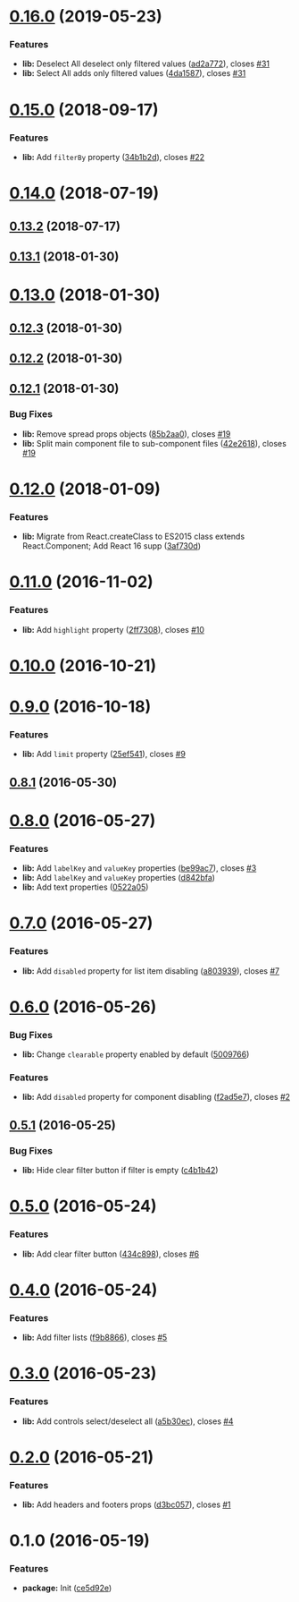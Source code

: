 # [0.16.0](https://github.com/VovanR/react-multiselect-two-sides/compare/v0.15.0...v0.16.0) (2019-05-23)


### Features

* **lib:** Deselect All deselect only filtered values ([ad2a772](https://github.com/VovanR/react-multiselect-two-sides/commit/ad2a772)), closes [#31](https://github.com/VovanR/react-multiselect-two-sides/issues/31)
* **lib:** Select All adds only filtered values ([4da1587](https://github.com/VovanR/react-multiselect-two-sides/commit/4da1587)), closes [#31](https://github.com/VovanR/react-multiselect-two-sides/issues/31)



<a name="0.15.0"></a>
# [0.15.0](https://github.com/VovanR/react-multiselect-two-sides/compare/v0.14.0...v0.15.0) (2018-09-17)


### Features

* **lib:** Add `filterBy` property ([34b1b2d](https://github.com/VovanR/react-multiselect-two-sides/commit/34b1b2d)), closes [#22](https://github.com/VovanR/react-multiselect-two-sides/issues/22)



<a name="0.14.0"></a>
# [0.14.0](https://github.com/VovanR/react-multiselect-two-sides/compare/v0.13.2...v0.14.0) (2018-07-19)



<a name="0.13.2"></a>
## [0.13.2](https://github.com/VovanR/react-multiselect-two-sides/compare/v0.13.1...v0.13.2) (2018-07-17)



<a name="0.13.1"></a>
## [0.13.1](https://github.com/VovanR/react-multiselect-two-sides/compare/v0.13.0...v0.13.1) (2018-01-30)



<a name="0.13.0"></a>
# [0.13.0](https://github.com/VovanR/react-multiselect-two-sides/compare/v0.12.3...v0.13.0) (2018-01-30)



<a name="0.12.3"></a>
## [0.12.3](https://github.com/VovanR/react-multiselect-two-sides/compare/v0.12.2...v0.12.3) (2018-01-30)



<a name="0.12.2"></a>
## [0.12.2](https://github.com/VovanR/react-multiselect-two-sides/compare/v0.12.1...v0.12.2) (2018-01-30)



<a name="0.12.1"></a>
## [0.12.1](https://github.com/VovanR/react-multiselect-two-sides/compare/v0.12.0...v0.12.1) (2018-01-30)


### Bug Fixes

* **lib:** Remove spread props objects ([85b2aa0](https://github.com/VovanR/react-multiselect-two-sides/commit/85b2aa0)), closes [#19](https://github.com/VovanR/react-multiselect-two-sides/issues/19)
* **lib:** Split main component file to sub-component files ([42e2618](https://github.com/VovanR/react-multiselect-two-sides/commit/42e2618)), closes [#19](https://github.com/VovanR/react-multiselect-two-sides/issues/19)



<a name="0.12.0"></a>
# [0.12.0](https://github.com/VovanR/react-multiselect-two-sides/compare/v0.11.0...v0.12.0) (2018-01-09)


### Features

* **lib:** Migrate from React.createClass to ES2015 class extends React.Component; Add React 16 supp ([3af730d](https://github.com/VovanR/react-multiselect-two-sides/commit/3af730d))



<a name="0.11.0"></a>
# [0.11.0](https://github.com/vovanr/react-multiselect-two-sides/compare/v0.10.0...v0.11.0) (2016-11-02)


### Features

* **lib:** Add `highlight` property ([2ff7308](https://github.com/vovanr/react-multiselect-two-sides/commit/2ff7308)), closes [#10](https://github.com/vovanr/react-multiselect-two-sides/issues/10)



<a name="0.10.0"></a>
# [0.10.0](https://github.com/vovanr/react-multiselect-two-sides/compare/v0.9.0...v0.10.0) (2016-10-21)



<a name="0.9.0"></a>
# [0.9.0](https://github.com/vovanr/react-multiselect-two-sides/compare/v0.8.1...v0.9.0) (2016-10-18)


### Features

* **lib:** Add `limit` property ([25ef541](https://github.com/vovanr/react-multiselect-two-sides/commit/25ef541)), closes [#9](https://github.com/vovanr/react-multiselect-two-sides/issues/9)



<a name="0.8.1"></a>
## [0.8.1](https://github.com/vovanr/react-multiselect-two-sides/compare/v0.8.0...v0.8.1) (2016-05-30)



<a name="0.8.0"></a>
# [0.8.0](https://github.com/vovanr/react-multiselect-two-sides/compare/v0.7.0...v0.8.0) (2016-05-27)


### Features

* **lib:** Add `labelKey` and `valueKey` properties ([be99ac7](https://github.com/vovanr/react-multiselect-two-sides/commit/be99ac7)), closes [#3](https://github.com/vovanr/react-multiselect-two-sides/issues/3)
* **lib:** Add `labelKey` and `valueKey` properties ([d842bfa](https://github.com/vovanr/react-multiselect-two-sides/commit/d842bfa))
* **lib:** Add text properties ([0522a05](https://github.com/vovanr/react-multiselect-two-sides/commit/0522a05))



<a name="0.7.0"></a>
# [0.7.0](https://github.com/vovanr/react-multiselect-two-sides/compare/v0.6.0...v0.7.0) (2016-05-27)


### Features

* **lib:** Add `disabled` property for list item disabling ([a803939](https://github.com/vovanr/react-multiselect-two-sides/commit/a803939)), closes [#7](https://github.com/vovanr/react-multiselect-two-sides/issues/7)



<a name="0.6.0"></a>
# [0.6.0](https://github.com/vovanr/react-multiselect-two-sides/compare/v0.5.1...v0.6.0) (2016-05-26)


### Bug Fixes

* **lib:** Change `clearable` property enabled by default ([5009766](https://github.com/vovanr/react-multiselect-two-sides/commit/5009766))


### Features

* **lib:** Add `disabled` property for component disabling ([f2ad5e7](https://github.com/vovanr/react-multiselect-two-sides/commit/f2ad5e7)), closes [#2](https://github.com/vovanr/react-multiselect-two-sides/issues/2)



<a name="0.5.1"></a>
## [0.5.1](https://github.com/vovanr/react-multiselect-two-sides/compare/v0.5.0...v0.5.1) (2016-05-25)


### Bug Fixes

* **lib:** Hide clear filter button if filter is empty ([c4b1b42](https://github.com/vovanr/react-multiselect-two-sides/commit/c4b1b42))



<a name="0.5.0"></a>
# [0.5.0](https://github.com/vovanr/react-multiselect-two-sides/compare/v0.4.0...v0.5.0) (2016-05-24)


### Features

* **lib:** Add clear filter button ([434c898](https://github.com/vovanr/react-multiselect-two-sides/commit/434c898)), closes [#6](https://github.com/vovanr/react-multiselect-two-sides/issues/6)



<a name="0.4.0"></a>
# [0.4.0](https://github.com/vovanr/react-multiselect-two-sides/compare/v0.3.0...v0.4.0) (2016-05-24)


### Features

* **lib:** Add filter lists ([f9b8866](https://github.com/vovanr/react-multiselect-two-sides/commit/f9b8866)), closes [#5](https://github.com/vovanr/react-multiselect-two-sides/issues/5)



<a name="0.3.0"></a>
# [0.3.0](https://github.com/vovanr/react-multiselect-two-sides/compare/v0.2.0...v0.3.0) (2016-05-23)


### Features

* **lib:** Add controls select/deselect all ([a5b30ec](https://github.com/vovanr/react-multiselect-two-sides/commit/a5b30ec)), closes [#4](https://github.com/vovanr/react-multiselect-two-sides/issues/4)



<a name="0.2.0"></a>
# [0.2.0](https://github.com/vovanr/react-multiselect-two-sides/compare/v0.1.0...v0.2.0) (2016-05-21)


### Features

* **lib:** Add headers and footers props ([d3bc057](https://github.com/vovanr/react-multiselect-two-sides/commit/d3bc057)), closes [#1](https://github.com/vovanr/react-multiselect-two-sides/issues/1)



<a name="0.1.0"></a>
# 0.1.0 (2016-05-19)


### Features

* **package:** Init ([ce5d92e](https://github.com/vovanr/react-multiselect-two-sides/commit/ce5d92e))



